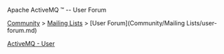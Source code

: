 Apache ActiveMQ ™ -- User Forum 

[Community](community.md) > [Mailing Lists](Community/mailing-lists.md) > [User Forum](Community/Mailing Lists/user-forum.md)


[ActiveMQ - User](http://activemq.2283324.n4.nabble.com/ActiveMQ-User-f2341805.html)

